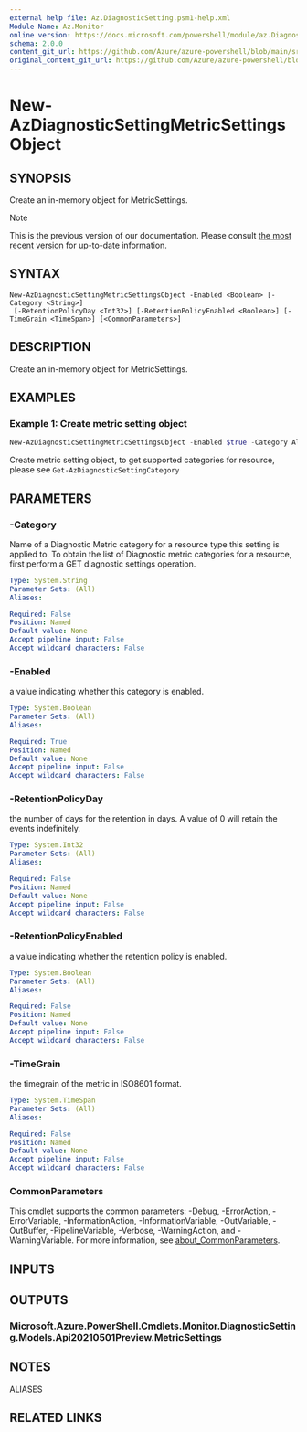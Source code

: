 ```yaml
---
external help file: Az.DiagnosticSetting.psm1-help.xml
Module Name: Az.Monitor
online version: https://docs.microsoft.com/powershell/module/az.DiagnosticSetting/new-AzDiagnosticSettingMetricSettingsObject
schema: 2.0.0
content_git_url: https://github.com/Azure/azure-powershell/blob/main/src/Monitor/Monitor/help/New-AzDiagnosticSettingMetricSettingsObject.md
original_content_git_url: https://github.com/Azure/azure-powershell/blob/main/src/Monitor/Monitor/help/New-AzDiagnosticSettingMetricSettingsObject.md
---
```


# New-AzDiagnosticSettingMetricSettingsObject

## SYNOPSIS
Create an in-memory object for MetricSettings.

> [!NOTE]
>This is the previous version of our documentation. Please consult [the most recent version](/powershell/module/az.monitor/new-azdiagnosticsettingmetricsettingsobject) for up-to-date information.

## SYNTAX

```
New-AzDiagnosticSettingMetricSettingsObject -Enabled <Boolean> [-Category <String>]
 [-RetentionPolicyDay <Int32>] [-RetentionPolicyEnabled <Boolean>] [-TimeGrain <TimeSpan>] [<CommonParameters>]
```

## DESCRIPTION
Create an in-memory object for MetricSettings.

## EXAMPLES

### Example 1: Create metric setting object
```powershell
New-AzDiagnosticSettingMetricSettingsObject -Enabled $true -Category AllMetrics -RetentionPolicyDay 7 -RetentionPolicyEnabled $true
```

Create metric setting object, to get supported categories for resource, please see `Get-AzDiagnosticSettingCategory`

## PARAMETERS

### -Category
Name of a Diagnostic Metric category for a resource type this setting is applied to.
To obtain the list of Diagnostic metric categories for a resource, first perform a GET diagnostic settings operation.

```yaml
Type: System.String
Parameter Sets: (All)
Aliases:

Required: False
Position: Named
Default value: None
Accept pipeline input: False
Accept wildcard characters: False
```

### -Enabled
a value indicating whether this category is enabled.

```yaml
Type: System.Boolean
Parameter Sets: (All)
Aliases:

Required: True
Position: Named
Default value: None
Accept pipeline input: False
Accept wildcard characters: False
```

### -RetentionPolicyDay
the number of days for the retention in days.
A value of 0 will retain the events indefinitely.

```yaml
Type: System.Int32
Parameter Sets: (All)
Aliases:

Required: False
Position: Named
Default value: None
Accept pipeline input: False
Accept wildcard characters: False
```

### -RetentionPolicyEnabled
a value indicating whether the retention policy is enabled.

```yaml
Type: System.Boolean
Parameter Sets: (All)
Aliases:

Required: False
Position: Named
Default value: None
Accept pipeline input: False
Accept wildcard characters: False
```

### -TimeGrain
the timegrain of the metric in ISO8601 format.

```yaml
Type: System.TimeSpan
Parameter Sets: (All)
Aliases:

Required: False
Position: Named
Default value: None
Accept pipeline input: False
Accept wildcard characters: False
```

### CommonParameters
This cmdlet supports the common parameters: -Debug, -ErrorAction, -ErrorVariable, -InformationAction, -InformationVariable, -OutVariable, -OutBuffer, -PipelineVariable, -Verbose, -WarningAction, and -WarningVariable. For more information, see [about_CommonParameters](http://go.microsoft.com/fwlink/?LinkID=113216).

## INPUTS

## OUTPUTS

### Microsoft.Azure.PowerShell.Cmdlets.Monitor.DiagnosticSetting.Models.Api20210501Preview.MetricSettings

## NOTES

ALIASES

## RELATED LINKS
